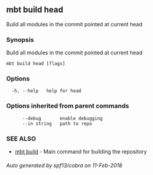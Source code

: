 ## mbt build head

Build all modules in the commit pointed at current head

### Synopsis


Build all modules in the commit pointed at current head



```
mbt build head [flags]
```

### Options

```
  -h, --help   help for head
```

### Options inherited from parent commands

```
      --debug       enable debugging
      --in string   path to repo
```

### SEE ALSO
* [mbt build](mbt_build.md)	 - Main command for building the repository

###### Auto generated by spf13/cobra on 11-Feb-2018
